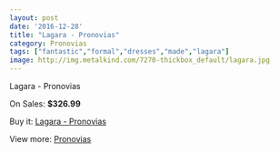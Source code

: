 ```yaml
---
layout: post
date: '2016-12-28'
title: "Lagara - Pronovias"
category: Pronovias
tags: ["fantastic","formal","dresses","made","lagara"]
image: http://img.metalkind.com/7270-thickbox_default/lagara.jpg
---
```

Lagara - Pronovias

On Sales: **$326.99**
<a href="https://www.metalkind.com/en/pronovias/3279-lagara.html"><amp-img layout="responsive" width="600" height="600" src="//img.metalkind.com/7270-thickbox_default/lagara.jpg" alt="Lagara - Pronovias 0" /></a>
<a href="https://www.metalkind.com/en/pronovias/3279-lagara.html"><amp-img layout="responsive" width="600" height="600" src="//img.metalkind.com/7271-thickbox_default/lagara.jpg" alt="Lagara - Pronovias 1" /></a>
<a href="https://www.metalkind.com/en/pronovias/3279-lagara.html"><amp-img layout="responsive" width="600" height="600" src="//img.metalkind.com/7272-thickbox_default/lagara.jpg" alt="Lagara - Pronovias 2" /></a>
<a href="https://www.metalkind.com/en/pronovias/3279-lagara.html"><amp-img layout="responsive" width="600" height="600" src="//img.metalkind.com/7273-thickbox_default/lagara.jpg" alt="Lagara - Pronovias 3" /></a>

Buy it: [Lagara - Pronovias](https://www.metalkind.com/en/pronovias/3279-lagara.html "Lagara - Pronovias")

View more: [Pronovias](https://www.metalkind.com/en/103-pronovias "Pronovias")